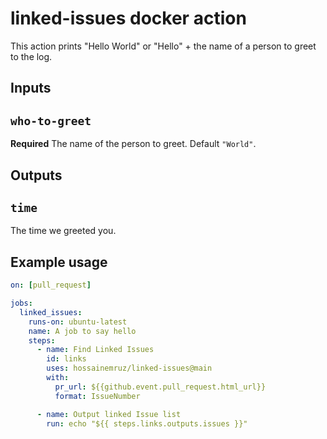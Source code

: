 # linked-issues docker action

This action prints "Hello World" or "Hello" + the name of a person to greet to the log.

## Inputs

## `who-to-greet`

**Required** The name of the person to greet. Default `"World"`.

## Outputs

## `time`

The time we greeted you.

## Example usage

```yaml
on: [pull_request]

jobs:
  linked_issues:
    runs-on: ubuntu-latest
    name: A job to say hello
    steps:
      - name: Find Linked Issues
        id: links
        uses: hossainemruz/linked-issues@main
        with:
          pr_url: ${{github.event.pull_request.html_url}}
          format: IssueNumber

      - name: Output linked Issue list
        run: echo "${{ steps.links.outputs.issues }}"
```
